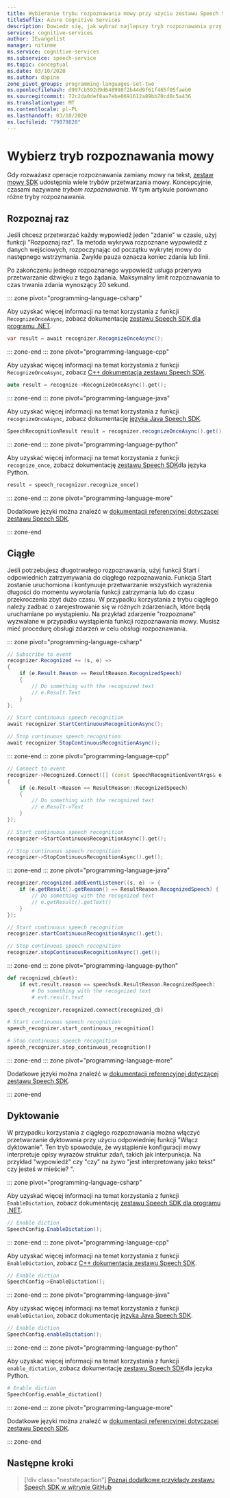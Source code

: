 ```yaml
---
title: Wybieranie trybu rozpoznawania mowy przy użyciu zestawu Speech SDK
titleSuffix: Azure Cognitive Services
description: Dowiedz się, jak wybrać najlepszy tryb rozpoznawania przy użyciu zestawu Speech SDK.
services: cognitive-services
author: IEvangelist
manager: nitinme
ms.service: cognitive-services
ms.subservice: speech-service
ms.topic: conceptual
ms.date: 03/10/2020
ms.author: dapine
zone_pivot_groups: programming-languages-set-two
ms.openlocfilehash: d997cb592d9d648998f2b44d9f61f465f05faeb0
ms.sourcegitcommit: 72c2da0def8aa7ebe0691612a89bb70cd0c5a436
ms.translationtype: MT
ms.contentlocale: pl-PL
ms.lasthandoff: 03/10/2020
ms.locfileid: "79079820"
---
```

# <a name="choose-a-speech-recognition-mode"></a>Wybierz tryb rozpoznawania mowy

Gdy rozważasz operacje rozpoznawania zamiany mowy na tekst, [zestaw mowy SDK](speech-sdk.md) udostępnia wiele trybów przetwarzania mowy. Koncepcyjnie, czasami nazywane *trybem rozpoznawania*. W tym artykule porównano różne tryby rozpoznawania.

## <a name="recognize-once"></a>Rozpoznaj raz

Jeśli chcesz przetwarzać każdy wypowiedź jeden "zdanie" w czasie, użyj funkcji "Rozpoznaj raz". Ta metoda wykrywa rozpoznane wypowiedź z danych wejściowych, rozpoczynając od początku wykrytej mowy do następnego wstrzymania. Zwykle pauza oznacza koniec zdania lub linii.

Po zakończeniu jednego rozpoznanego wypowiedź usługa przerywa przetwarzanie dźwięku z tego żądania. Maksymalny limit rozpoznawania to czas trwania zdania wynoszący 20 sekund.

::: zone pivot="programming-language-csharp"

Aby uzyskać więcej informacji na temat korzystania z funkcji `RecognizeOnceAsync`, zobacz dokumentację [zestawu Speech SDK dla programu .NET](https://docs.microsoft.com/dotnet/api/microsoft.cognitiveservices.speech.speechrecognizer.recognizeonceasync?view=azure-dotnet#Microsoft_CognitiveServices_Speech_SpeechRecognizer_RecognizeOnceAsync).

```csharp
var result = await recognizer.RecognizeOnceAsync();
```

::: zone-end
::: zone pivot="programming-language-cpp"

Aby uzyskać więcej informacji na temat korzystania z funkcji `RecognizeOnceAsync`, zobacz [ C++ dokumentacja zestawu Speech SDK](https://docs.microsoft.com/cpp/cognitive-services/speech/asyncrecognizer#recognizeonceasync).

```cpp
auto result = recognize->RecognizeOnceAsync().get();
```

::: zone-end
::: zone pivot="programming-language-java"

Aby uzyskać więcej informacji na temat korzystania z funkcji `recognizeOnceAsync`, zobacz dokumentację [języka Java Speech SDK](https://docs.microsoft.com/java/api/com.microsoft.cognitiveservices.speech.SpeechRecognizer.recognizeOnceAsync?view=azure-java-stable).

```java
SpeechRecognitionResult result = recognizer.recognizeOnceAsync().get();
```

::: zone-end
::: zone pivot="programming-language-python"

Aby uzyskać więcej informacji na temat korzystania z funkcji `recognize_once`, zobacz dokumentację [zestawu Speech SDK](https://docs.microsoft.com/python/api/azure-cognitiveservices-speech/azure.cognitiveservices.speech.speechrecognizer?view=azure-python#recognize-once------azure-cognitiveservices-speech-speechrecognitionresult)dla języka Python.

```python
result = speech_recognizer.recognize_once()
```

::: zone-end
::: zone pivot="programming-language-more"

Dodatkowe języki można znaleźć w [dokumentacji referencyjnej dotyczącej zestawu Speech SDK](speech-to-text.md#speech-sdk-reference-docs).

::: zone-end

## <a name="continuous"></a>Ciągłe

Jeśli potrzebujesz długotrwałego rozpoznawania, użyj funkcji Start i odpowiednich zatrzymywania do ciągłego rozpoznawania. Funkcja Start zostanie uruchomiona i kontynuuje przetwarzanie wszystkich wyrażenia długości do momentu wywołania funkcji zatrzymania lub do czasu przekroczenia zbyt dużo czasu. W przypadku korzystania z trybu ciągłego należy zadbać o zarejestrowanie się w różnych zdarzeniach, które będą uruchamiane po wystąpieniu. Na przykład zdarzenie "rozpoznane" wyzwalane w przypadku wystąpienia funkcji rozpoznawania mowy. Musisz mieć procedurę obsługi zdarzeń w celu obsługi rozpoznawania.

::: zone pivot="programming-language-csharp"

```csharp
// Subscribe to event
recognizer.Recognized += (s, e) => 
{
    if (e.Result.Reason == ResultReason.RecognizedSpeech)
    {
        // Do something with the recognized text
        // e.Result.Text
    }
};

// Start continuous speech recognition
await recognizer.StartContinuousRecognitionAsync();

// Stop continuous speech recognition
await recognizer.StopContinuousRecognitionAsync();
```

::: zone-end
::: zone pivot="programming-language-cpp"

```cpp
// Connect to event
recognizer->Recognized.Connect([] (const SpeechRecognitionEventArgs& e)
{
    if (e.Result->Reason == ResultReason::RecognizedSpeech)
    {
        // Do something with the recognized text
        // e.Result->Text
    }
});

// Start continuous speech recognition
recognizer->StartContinuousRecognitionAsync().get();

// Stop continuous speech recognition
recognizer->StopContinuousRecognitionAsync().get();
```

::: zone-end
::: zone pivot="programming-language-java"

```java
recognizer.recognized.addEventListener((s, e) -> {
    if (e.getResult().getReason() == ResultReason.RecognizedSpeech) {
        // Do something with the recognized text
        // e.getResult().getText()
    }
});

// Start continuous speech recognition
recognizer.startContinuousRecognitionAsync().get();

// Stop continuous speech recognition
recognizer.stopContinuousRecognitionAsync().get();
```

::: zone-end
::: zone pivot="programming-language-python"

```python
def recognized_cb(evt):
    if evt.result.reason == speechsdk.ResultReason.RecognizedSpeech:
        # Do something with the recognized text
        # evt.result.text

speech_recognizer.recognized.connect(recognized_cb)

# Start continuous speech recognition
speech_recognizer.start_continuous_recognition()

# Stop continuous speech recognition
speech_recognizer.stop_continuous_recognition()
```

::: zone-end
::: zone pivot="programming-language-more"

Dodatkowe języki można znaleźć w [dokumentacji referencyjnej dotyczącej zestawu Speech SDK](speech-to-text.md#speech-sdk-reference-docs).

::: zone-end

## <a name="dictation"></a>Dyktowanie

W przypadku korzystania z ciągłego rozpoznawania można włączyć przetwarzanie dyktowania przy użyciu odpowiedniej funkcji "Włącz dyktowanie". Ten tryb spowoduje, że wystąpienie konfiguracji mowy interpretuje opisy wyrazów struktur zdań, takich jak interpunkcja. Na przykład "wypowiedź" czy "czy" na żywo "jest interpretowany jako tekst" czy jesteś w mieście? ".

::: zone pivot="programming-language-csharp"

Aby uzyskać więcej informacji na temat korzystania z funkcji `EnableDictation`, zobacz dokumentację [zestawu Speech SDK dla programu .NET](https://docs.microsoft.com/dotnet/api/microsoft.cognitiveservices.speech.speechconfig.enabledictation?view=azure-dotnet#Microsoft_CognitiveServices_Speech_SpeechConfig_EnableDictation).

```csharp
// Enable diction
SpeechConfig.EnableDictation();
```

::: zone-end
::: zone pivot="programming-language-cpp"

Aby uzyskać więcej informacji na temat korzystania z funkcji `EnableDictation`, zobacz [ C++ dokumentacja zestawu Speech SDK](https://docs.microsoft.com/cpp/cognitive-services/speech/speechconfig#enabledictation).

```cpp
// Enable diction
SpeechConfig->EnableDictation();
```

::: zone-end
::: zone pivot="programming-language-java"

Aby uzyskać więcej informacji na temat korzystania z funkcji `enableDictation`, zobacz dokumentację [języka Java Speech SDK](https://docs.microsoft.com/java/api/com.microsoft.cognitiveservices.speech.SpeechConfig.enableDictation?view=azure-java-stable).

```java
// Enable diction
SpeechConfig.enableDictation();
```

::: zone-end
::: zone pivot="programming-language-python"

Aby uzyskać więcej informacji na temat korzystania z funkcji `enable_dictation`, zobacz dokumentację [zestawu Speech SDK](https://docs.microsoft.com/python/api/azure-cognitiveservices-speech/azure.cognitiveservices.speech.speechconfig?view=azure-python#enable-dictation--)dla języka Python.

```python
# Enable diction
SpeechConfig.enable_dictation()
```

::: zone-end
::: zone pivot="programming-language-more"

Dodatkowe języki można znaleźć w [dokumentacji referencyjnej dotyczącej zestawu Speech SDK](speech-to-text.md#speech-sdk-reference-docs).

::: zone-end

## <a name="next-steps"></a>Następne kroki

> [!div class="nextstepaction"]
> [Poznaj dodatkowe przykłady zestawu Speech SDK w witrynie GitHub](https://aka.ms/csspeech/samples)
